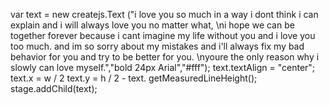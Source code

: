 var text = new createjs.Text
("i love you so much in a way i dont think i can explain and i will always love you no matter what,
\ni hope we can be together forever because i cant imagine my life without you and i love you too much. and im so sorry about my mistakes and i'll always fix my bad behavior for you and try to be better for you.
\nyoure the only reason why i slowly can love myself.","bold 24px Arial","#fff");
text.textAlign = "center";
text.x = w / 2 
text.y = h / 2 - text.
getMeasuredLineHeight();
stage.addChild(text);
